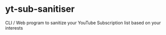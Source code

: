 # yt-sub-sanitiser
CLI / Web program to sanitize your YouTube Subscription list based on your interests
